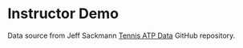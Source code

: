 # Instructor Demo

Data source from Jeff Sackmann [Tennis ATP Data](https://github.com/JeffSackmann/tennis_atp) GitHub repository.
